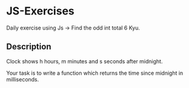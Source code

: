 # JS-Exercises

Daily exercise using Js -> Find the odd int total 6 Kyu.

## Description

Clock shows h hours, m minutes and s seconds after midnight.

Your task is to write a function which returns the time since midnight in milliseconds.